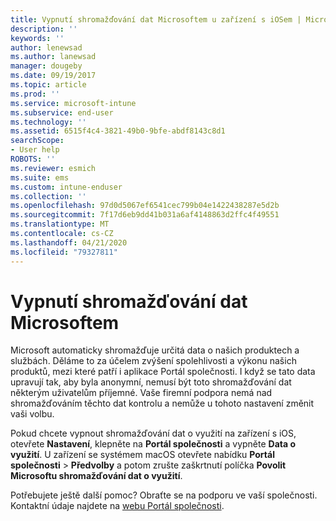 ```yaml
---
title: Vypnutí shromažďování dat Microsoftem u zařízení s iOSem | Microsoft Docs
description: ''
keywords: ''
author: lenewsad
ms.author: lanewsad
manager: dougeby
ms.date: 09/19/2017
ms.topic: article
ms.prod: ''
ms.service: microsoft-intune
ms.subservice: end-user
ms.technology: ''
ms.assetid: 6515f4c4-3821-49b0-9bfe-abdf8143c8d1
searchScope:
- User help
ROBOTS: ''
ms.reviewer: esmich
ms.suite: ems
ms.custom: intune-enduser
ms.collection: ''
ms.openlocfilehash: 97d0d5067ef6541cec799b04e1422438287e5d2b
ms.sourcegitcommit: 7f17d6eb9dd41b031a6af4148863d2ffc4f49551
ms.translationtype: MT
ms.contentlocale: cs-CZ
ms.lasthandoff: 04/21/2020
ms.locfileid: "79327811"
---
```

# <a name="how-to-turn-off-microsoft-data-collection"></a>Vypnutí shromažďování dat Microsoftem

Microsoft automaticky shromažďuje určitá data o našich produktech a službách. Děláme to za účelem zvýšení spolehlivosti a výkonu našich produktů, mezi které patří i aplikace Portál společnosti. I když se tato data upravují tak, aby byla anonymní, nemusí být toto shromažďování dat některým uživatelům příjemné. Vaše firemní podpora nemá nad shromažďováním těchto dat kontrolu a nemůže u tohoto nastavení změnit vaši volbu.

Pokud chcete vypnout shromažďování dat o využití na zařízení s iOS, otevřete **Nastavení**, klepněte na **Portál společnosti** a vypněte **Data o využití**. U zařízení se systémem macOS otevřete nabídku **Portál společnosti** > **Předvolby** a potom zrušte zaškrtnutí políčka **Povolit Microsoftu shromažďování dat o využití**.

Potřebujete ještě další pomoc? Obraťte se na podporu ve vaší společnosti. Kontaktní údaje najdete na [webu Portál společnosti](https://go.microsoft.com/fwlink/?linkid=2010980).
